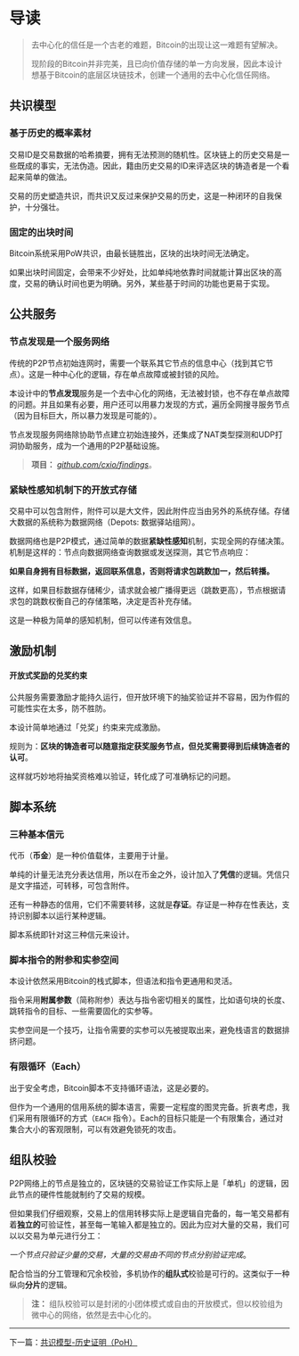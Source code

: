 # 导读

> 去中心化的信任是一个古老的难题，Bitcoin的出现让这一难题有望解决。
>
> 现阶段的Bitcoin并非完美，且已向价值存储的单一方向发展，因此本设计想基于Bitcoin的底层区块链技术，创建一个通用的去中心化信任网络。


## 共识模型

### 基于历史的概率素材

交易ID是交易数据的哈希摘要，拥有无法预测的随机性。区块链上的历史交易是一些既成的事实，无法伪造。因此，籍由历史交易的ID来评选区块的铸造者是一个看起来简单的做法。

交易的历史塑造共识，而共识又反过来保护交易的历史，这是一种闭环的自我保护，十分强壮。


### 固定的出块时间

Bitcoin系统采用PoW共识，由最长链胜出，区块的出块时间无法确定。

如果出块时间固定，会带来不少好处，比如单纯地依靠时间就能计算出区块的高度，交易的确认时间也更为明确。另外，某些基于时间的功能也更易于实现。



## 公共服务

### 节点发现是一个服务网络

传统的P2P节点初始连网时，需要一个联系其它节点的信息中心（找到其它节点）。这是一种中心化的逻辑，存在单点故障或被封锁的风险。

本设计中的**节点发现**服务是一个去中心化的网络，无法被封锁，也不存在单点故障的问题。并且如果有必要，用户还可以用暴力发现的方式，遍历全网搜寻服务节点（因为目标巨大，所以暴力发现是可能的）。

节点发现服务网络除协助节点建立初始连接外，还集成了NAT类型探测和UDP打洞协助服务，成为一个通用的P2P基础设施。

> **项目：**
> *[github.com/cxio/findings](https://github.com/cxio/findings)*。


### 紧缺性感知机制下的开放式存储

交易中可以包含附件，附件可以是大文件，因此附件应当由另外的系统存储。存储大数据的系统称为数据网络（Depots: 数据驿站组网）。

数据网络也是P2P模式，通过简单的数据**紧缺性感知**机制，实现全网的存储决策。机制是这样的：节点向数据网络查询数据或发送探测，其它节点响应：

**如果自身拥有目标数据，返回联系信息，否则将请求包跳数加一，然后转播。**

这样，如果目标数据存储稀少，请求就会被广播得更远（跳数更高），节点根据请求包的跳数权衡自己的存储策略，决定是否补充存储。

这是一种极为简单的感知机制，但可以传递有效信息。



## 激励机制

#### 开放式奖励的兑奖约束

公共服务需要激励才能持久运行，但开放环境下的抽奖验证并不容易，因为作假的可能性实在太多，防不胜防。

本设计简单地通过「兑奖」约束来完成激励。

规则为：**区块的铸造者可以随意指定获奖服务节点，但兑奖需要得到后续铸造者的认可**。

这样就巧妙地将抽奖资格难以验证，转化成了可准确标记的问题。



## 脚本系统

### 三种基本信元

代币（**币金**）是一种价值载体，主要用于计量。

单纯的计量无法充分表达信用，所以在币金之外，设计加入了**凭信**的逻辑。凭信只是文字描述，可转移，可包含附件。

还有一种静态的信用，它们不需要转移，这就是**存证**。存证是一种存在性表达，支持识别脚本以运行某种逻辑。

脚本系统即针对这三种信元来设计。


### 脚本指令的附参和实参空间

本设计依然采用Bitcoin的栈式脚本，但语法和指令更通用和灵活。

指令采用**附属参数**（简称附参）表达与指令密切相关的属性，比如语句块的长度、跳转指令的目标、一些需要固化的实参等。

实参空间是一个技巧，让指令需要的实参可以先被提取出来，避免栈语言的数据排挤问题。


### 有限循环（Each）

出于安全考虑，Bitcoin脚本不支持循环语法，这是必要的。

但作为一个通用的信用系统的脚本语言，需要一定程度的图灵完备。折衷考虑，我们采用有限循环的方式（`EACH` 指令）。Each的目标只能是一个有限集合，通过对集合大小的客观限制，可以有效避免锁死的攻击。



## 组队校验

P2P网络上的节点是独立的，区块链的交易验证工作实际上是「单机」的逻辑，因此节点的硬件性能就制约了交易的规模。

但如果我们仔细观察，交易上的信用转移实际上是逻辑自完备的，每一笔交易都有着**独立的**可验证性，甚至每一笔输入都是独立的。因此为应对大量的交易，我们可以以交易为单元进行分工：

*一个节点只验证少量的交易，大量的交易由不同的节点分别验证完成*。

配合恰当的分工管理和冗余校验，多机协作的**组队式**校验是可行的。这类似于一种纵向**分片**的逻辑。

> **注：**
> 组队校验可以是封闭的小团体模式或自由的开放模式，但以校验组为微中心的网络，依然是去中心化的。



-------------------------------------------------------------------------------

下一篇：[共识模型-历史证明（PoH）](1.共识模型-历史证明（PoH）.md)
